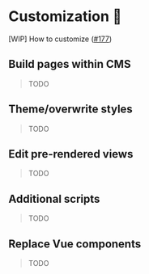 # Customization :pencil:

[WIP] How to customize ([#177](https://github.com/ecomplus/storefront/issues/177))

## Build pages within CMS

> TODO

## Theme/overwrite styles

> TODO

## Edit pre-rendered views

> TODO

## Additional scripts

> TODO

## Replace Vue components

> TODO
